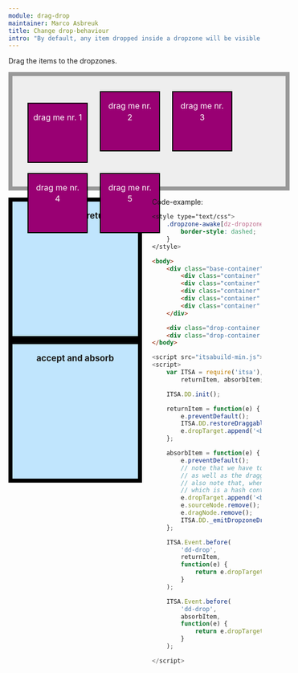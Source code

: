```yaml
---
module: drag-drop
maintainer: Marco Asbreuk
title: Change drop-behaviour
intro: "By default, any item dropped inside a dropzone will be visible inside the dropzone. To change this, you can subscribe to the before-<b>dd-drop</b> event and preventDefault()."
---
```


<style type="text/css">
    .base-container {
        width: 100%;
        height: 180px;
        background-color: #EEE;
        border: solid 8px #999;
        margin-bottom: 1em;
        padding: 20px;
    }
    .container {
        margin: 10px;
        height: 100px;
        width: 100px;
        background-color: #990073;
        border: 2px solid #000;
        display: inline-block;
        *display: inline;
        *zoom: 1;
        color: #FFF;
        text-align: center;
        font-size: 16px;
        line-height: 1.4em;
        padding: 16px 8px 0;
    }
    .drop-container {
        width: 250px;
        height: 250px;
        border: solid 8px #000;
        background-color: #c0e5fd;
        display: inline-block;
        *display: inline;
        *zoom: 1;
        float: left;
        margin-right: 20px;
        text-align: center;
        font-size: 17px;
        padding-top: 18px;
    }
    .body-content.module p.spaced {
        margin-top: 290px;
    }
    .dropzone-awake[dz-dropzone] {
        border-style: dashed;
    }
</style>

Drag the items to the dropzones.

<div class="base-container">
    <div class="container" plugin-dd="true" dd-dropzone=".drop-container">drag me nr. 1</div>
    <div class="container" plugin-dd="true" dd-dropzone=".drop-container">drag me nr. 2</div>
    <div class="container" plugin-dd="true" dd-dropzone=".drop-container">drag me nr. 3</div>
    <div class="container" plugin-dd="true" dd-dropzone=".drop-container">drag me nr. 4</div>
    <div class="container" plugin-dd="true" dd-dropzone=".drop-container">drag me nr. 5</div>
</div>

<div class="drop-container return" plugin-dz="true"><b>accept and return</b><br></div>
<div class="drop-container absorb" plugin-dz="true"><b>accept and absorb</b><br></div>

<p class="spaced">Code-example:</p>

```css
<style type="text/css">
    .dropzone-awake[dz-dropzone] {
        border-style: dashed;
    }
</style>
```

```html
<body>
    <div class="base-container">
        <div class="container" plugin-dd="true" dd-dropzone=".drop-container">drag me nr. 1</div>
        <div class="container" plugin-dd="true" dd-dropzone=".drop-container">drag me nr. 2</div>
        <div class="container" plugin-dd="true" dd-dropzone=".drop-container">drag me nr. 3</div>
        <div class="container" plugin-dd="true" dd-dropzone=".drop-container">drag me nr. 4</div>
        <div class="container" plugin-dd="true" dd-dropzone=".drop-container">drag me nr. 5</div>
    </div>

    <div class="drop-container return" plugin-dz="true"><b>accept and return</b><br></div>
    <div class="drop-container absorb" plugin-dz="true"><b>accept and absorb</b><br></div>
</body>
```

```js
<script src="itsabuild-min.js"></script>
<script>
    var ITSA = require('itsa'),
        returnItem, absorbItem;

    ITSA.DD.init();

    returnItem = function(e) {
        e.preventDefault();
        ITSA.DD.restoreDraggables();
        e.dropTarget.append('<br>'+e.target.getText()+' added');
    };

    absorbItem = function(e) {
        e.preventDefault();
        // note that we have to remove both the nodes: original e.target
        // as well as the draggable: e.copyTarget.
        // also note that, when dragging multiple draggables, we have to handle e.relatives
        // which is a hash containing all draggable nodes as well as their originals.
        e.dropTarget.append('<br>'+e.target.getText()+' added');
        e.sourceNode.remove();
        e.dragNode.remove();
        ITSA.DD._emitDropzoneDrop(e); // fire the dropzone-drop event
    };

    ITSA.Event.before(
        'dd-drop',
        returnItem,
        function(e) {
            return e.dropTarget && e.dropTarget.hasClass('return');
        }
    );

    ITSA.Event.before(
        'dd-drop',
        absorbItem,
        function(e) {
            return e.dropTarget && e.dropTarget.hasClass('absorb');
        }
    );

</script>
```

<script src="../../dist/itsabuild-min.js"></script>
<script>
    var ITSA = require('itsa'),
        returnItem, absorbItem;

    ITSA.DD.init();

    returnItem = function(e) {
        e.preventDefault();
        ITSA.DD.restoreDraggables();
        e.dropTarget.append('<br>'+e.target.getText()+' added');
    };

    absorbItem = function(e) {
        e.preventDefault();
        // note that we have to remove both the nodes: original e.target
        // as well as the draggable: e.copyTarget.
        // also note that, when dragging multiple draggables, we have to handle e.relatives
        // which is a hash containing all draggable nodes as well as their originals.
        e.dropTarget.append('<br>'+e.target.getText()+' added');
        e.sourceNode.remove();
        e.dragNode.remove();
        ITSA.DD._emitDropzoneDrop(e); // fire the dropzone-drop event
    };

    ITSA.Event.before(
        'dd-drop',
        returnItem,
        function(e) {
            return e.dropTarget && e.dropTarget.hasClass('return');
        }
    );

    ITSA.Event.before(
        'dd-drop',
        absorbItem,
        function(e) {
            return e.dropTarget && e.dropTarget.hasClass('absorb');
        }
    );
</script>
